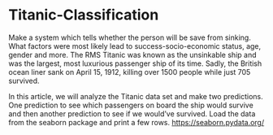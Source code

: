 # Titanic-Classification
Make a system which tells whether the person will be save from sinking. What factors were most likely lead to success-socio-economic status, age, gender and more.
The RMS Titanic was known as the unsinkable ship and was the largest, most luxurious passenger ship of its time. Sadly, the British ocean liner sank on April 15, 1912, killing over 1500 people while just 705 survived.

In this article, we will analyze the Titanic data set and make two predictions. One prediction to see which passengers on board the ship would survive and then another prediction to see if we would’ve survived.
Load the data from the seaborn package and print a few rows.
https://seaborn.pydata.org/
